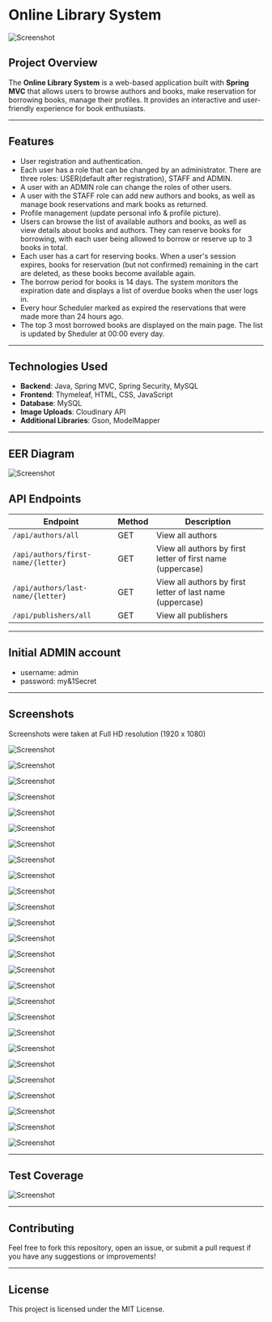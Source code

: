 # Online Library System

![Screenshot](/assets/01-home-page.png)

## Project Overview
The **Online Library System** is a web-based application built with **Spring MVC** that allows users to browse authors and books, make reservation for borrowing books, manage their profiles. It provides an interactive and user-friendly experience for book enthusiasts.

---

## Features
- User registration and authentication.
- Each user has a role that can be changed by an administrator. There are three roles: USER(default after registration), STAFF and ADMIN.
- A user with an ADMIN role can change the roles of other users.
- A user with the STAFF role can add new authors and books, as well as manage book reservations and mark books as returned.
- Profile management (update personal info & profile picture).
- Users can browse the list of available authors and books, as well as view details about books and authors. They can reserve books for borrowing, with each user being allowed to borrow or reserve up to 3 books in total.
- Each user has a cart for reserving books. When a user's session expires, books for reservation (but not confirmed) remaining in the cart are deleted, as these books become available again.
- The borrow period for books is 14 days. The system monitors the expiration date and displays a list of overdue books when the user logs in.
- Every hour Scheduler marked as expired the reservations that were made more than 24 hours ago.
- The top 3 most borrowed books are displayed on the main page. The list is updated by Sheduler at 00:00 every day.

---

## Technologies Used
- **Backend**: Java, Spring MVC, Spring Security, MySQL
- **Frontend**: Thymeleaf, HTML, CSS, JavaScript
- **Database**: MySQL
- **Image Uploads**: Cloudinary API
- **Additional Libraries**: Gson, ModelMapper
---

## EER Diagram

![Screenshot](/assets/02-eer-diagram.png)

## API Endpoints
| Endpoint                           | Method | Description                                                |
|------------------------------------|--------|------------------------------------------------------------|
| `/api/authors/all`                 | GET    | View all authors                                           |
| `/api/authors/first-name/{letter}` | GET    | View all authors by first letter of first name (uppercase) |
| `/api/authors/last-name/{letter}`  | GET    | View all authors by first letter of last name (uppercase)  |
| `/api/publishers/all`              | GET    | View all publishers                                        |

---

## Initial ADMIN account
- username: admin
- password: my&1Secret

---

## Screenshots

Screenshots were taken at Full HD resolution (1920 x 1080)

![Screenshot](/assets/04-home-page-user.png)

![Screenshot](/assets/05-profile-menu.png)

![Screenshot](/assets/06-authors.png)

![Screenshot](/assets/07-author-about.png)

![Screenshot](/assets/08-books.png)

![Screenshot](/assets/09-book-about-unavailable.png)

![Screenshot](/assets/10-book-about-available.png)

![Screenshot](/assets/11-book-reserved.png)

![Screenshot](/assets/12-user-cart.png)

![Screenshot](/assets/13-user-profile.png)

![Screenshot](/assets/14-user-profile-edit.png)

![Screenshot](/assets/15-user-change-password-form.png)

![Screenshot](/assets/16-user-reserved-books.png)

![Screenshot](/assets/17-abot-library.png)

![Screenshot](/assets/18-contacts.png)

![Screenshot](/assets/19-staff-home-page.png)

![Screenshot](/assets/20-staff-home-page.png)

![Screenshot](/assets/21-staff-add-author.png)

![Screenshot](/assets/22-staff-add-book.png)

![Screenshot](/assets/23-staff-confirm-book-reservation.png)

![Screenshot](/assets/24-user-borrowed-books.png)

![Screenshot](/assets/25-staff-book-return.png)

![Screenshot](/assets/26-admin-home-page.png)

![Screenshot](/assets/27-admin-users.png)

![Screenshot](/assets/28-admin-user-profile.png)

![Screenshot](/assets/29-admin-user-profile-edit.png)

---

## Test Coverage

![Screenshot](/assets/03-test-coverage.png)

---

## Contributing
Feel free to fork this repository, open an issue, or submit a pull request if you have any suggestions or improvements!

---

## License
This project is licensed under the MIT License.

